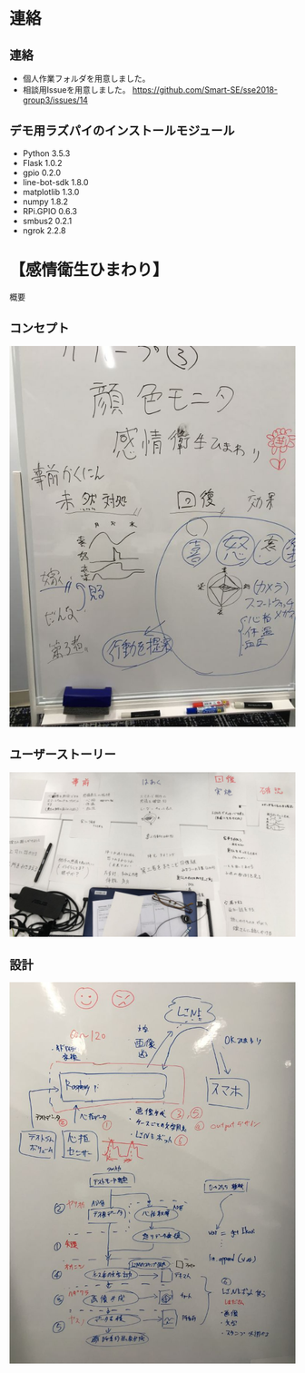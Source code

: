 ﻿連絡
====


## 連絡
- 個人作業フォルダを用意しました。
- 相談用Issueを用意しました。
https://github.com/Smart-SE/sse2018-group3/issues/14

## デモ用ラズパイのインストールモジュール

- Python 3.5.3
- Flask 1.0.2
- gpio 0.2.0
- line-bot-sdk 1.8.0
- matplotlib 1.3.0
- numpy 1.8.2
- RPi.GPIO 0.6.3
- smbus2 0.2.1
- ngrok 2.2.8



【感情衛生ひまわり】
====

概要


## コンセプト

![concept](https://github.com/Smart-SE/sse2018-group3/blob/master/readme_img/concept.jpg)

## ユーザーストーリー

![userstory](https://github.com/Smart-SE/sse2018-group3/blob/master/readme_img/userstory.jpg)


## 設計

![design](https://github.com/Smart-SE/sse2018-group3/blob/master/readme_img/design.jpg)


